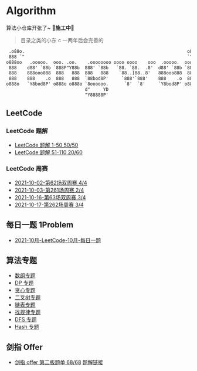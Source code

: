 # Algorithm

算法小仓库开张了~  **🧱施工中🧱**

> 目录之类的小东 c 一两年后会完善的

``` diff
 .o88o.                                                              o8o 
 888 `"                                                              `"' 
o888oo   .ooooo.  ooo. .oo.    .oooooooo oooo oooo    ooo  .ooooo.  oooo 
 888    d88' `88b `888P"Y88b  888' `88b   `88. `88.  .8'  d88' `88b `888 
 888    888ooo888  888   888  888   888    `88..]88..8'   888ooo888  888 
 888    888    .o  888   888  `88bod8P'     `888'`888'    888    .o  888 
o888o   `Y8bod8P' o888o o888o `8oooooo.      `8'  `8'     `Y8bod8P' o888o
                              d"     YD                                  
                              "Y88888P'                                                                                       
```
## LeetCode

### LeetCode 题解

- [LeetCode 题解 1-50 50/50](https://github.com/fengwei2002/Algorithm/blob/main/Leetcode/LeetcodeNote/LeetcodeWeek1%2B2%2B3.md)
- [LeetCode 题解 51-110 20/60](https://github.com/fengwei2002/Algorithm/blob/main/Leetcode/LeetcodeNote/LeetCodeWeek4%2B5%2B6.md)

### LeetCode 周赛

- [2021-10-02-第62场双周赛 4/4](https://github.com/fengwei2002/Algorithm/tree/main/Leetcode/LeetCodeContest/2021-10-02-%E7%AC%AC62%E5%9C%BA%E5%8F%8C%E5%91%A8%E8%B5%9B)
- [2021-10-03-第261场周赛 2/4](https://github.com/fengwei2002/Algorithm/tree/main/Leetcode/LeetCodeContest/2020-10-03-%E7%AC%AC261%E5%9C%BA%E5%91%A8%E8%B5%9B)
- [2021-10-16-第63场双周赛 3/4]()
- [2021-10-17-第262场周赛 3/4]()

## 每日一题 1Problem

- [2021-10月-LeetCode-10月-每日一题](https://github.com/fengwei2002/Algorithm/tree/main/1problem/2021-10)

## 算法专题

- [数组专题](https://github.com/fengwei2002/Algorithm/blob/main/AlgorithmNote/Array.md)
- [DP 专题](https://github.com/fengwei2002/Algorithm/blob/main/AlgorithmNote/DP.md)
- [贪心专题](https://github.com/fengwei2002/Algorithm/blob/main/AlgorithmNote/Greed.md)
- [二叉树专题](https://github.com/fengwei2002/Algorithm/blob/main/AlgorithmNote/BinaryTree.md)
- [链表专题](https://github.com/fengwei2002/Algorithm/blob/main/AlgorithmNote/List.md)
- [找规律专题](https://github.com/fengwei2002/Algorithm/blob/main/AlgorithmNote/Rules.md)
- [DFS 专题](https://github.com/fengwei2002/Algorithm/blob/main/AlgorithmNote/DFS.md)
- [Hash 专题](https://github.com/fengwei2002/Algorithm/blob/main/AlgorithmNote/Hash.md)

## 剑指 Offer

- [剑指 offer 第二版题单 68/68](https://leetcode-cn.com/problem-list/xb9nqhhg/) [题解链接](https://github.com/fengwei2002/Algorithm/tree/main/Leetcode/%E5%89%91%E6%8C%87offer)
